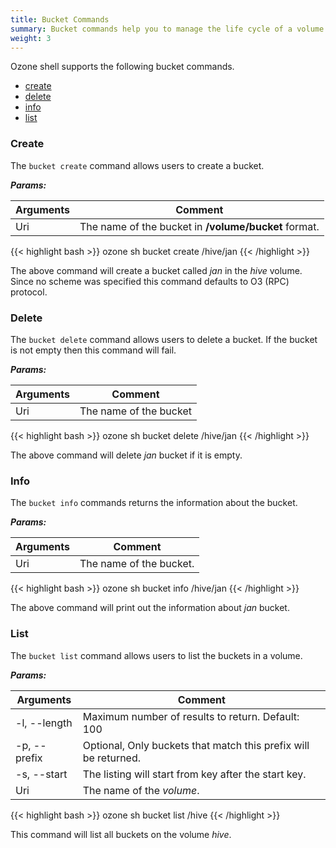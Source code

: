 ```yaml
---
title: Bucket Commands
summary: Bucket commands help you to manage the life cycle of a volume.
weight: 3
---
```

<!---
  Licensed to the Apache Software Foundation (ASF) under one or more
  contributor license agreements.  See the NOTICE file distributed with
  this work for additional information regarding copyright ownership.
  The ASF licenses this file to You under the Apache License, Version 2.0
  (the "License"); you may not use this file except in compliance with
  the License.  You may obtain a copy of the License at

      http://www.apache.org/licenses/LICENSE-2.0

  Unless required by applicable law or agreed to in writing, software
  distributed under the License is distributed on an "AS IS" BASIS,
  WITHOUT WARRANTIES OR CONDITIONS OF ANY KIND, either express or implied.
  See the License for the specific language governing permissions and
  limitations under the License.
-->

Ozone shell supports the following bucket commands.

  * [create](#create)
  * [delete](#delete)
  * [info](#info)
  * [list](#list)

### Create

The `bucket create` command allows users to create a bucket.

***Params:***

| Arguments                      |  Comment                                |
|--------------------------------|-----------------------------------------|
|  Uri                           | The name of the bucket in **/volume/bucket** format.

{{< highlight bash >}}
ozone sh bucket create /hive/jan
{{< /highlight >}}

The above command will create a bucket called _jan_ in the _hive_ volume.
Since no scheme was specified this command defaults to O3 (RPC) protocol.

### Delete

The `bucket delete` command allows users to delete a bucket. If the
bucket is not empty then this command will fail.

***Params:***

| Arguments                      |  Comment                                |
|--------------------------------|-----------------------------------------|
|  Uri                           | The name of the bucket

{{< highlight bash >}}
ozone sh bucket delete /hive/jan
{{< /highlight >}}

The above command will delete _jan_ bucket if it is empty.

### Info

The `bucket info` commands returns the information about the bucket.

***Params:***

| Arguments                      |  Comment                                |
|--------------------------------|-----------------------------------------|
|  Uri                           | The name of the bucket.

{{< highlight bash >}}
ozone sh bucket info /hive/jan
{{< /highlight >}}

The above command will print out the information about _jan_ bucket.

### List

The `bucket list` command allows users to list the buckets in a volume.

***Params:***

| Arguments                      |  Comment                                |
|--------------------------------|-----------------------------------------|
| -l, \-\-length                   | Maximum number of results to return. Default: 100
| -p, \-\-prefix                   | Optional, Only buckets that match this prefix will be returned.
| -s, \-\-start                    | The listing will start from key after the start key.
|  Uri                           | The name of the _volume_.

{{< highlight bash >}}
ozone sh bucket list /hive
{{< /highlight >}}

This command will list all buckets on the volume _hive_.
